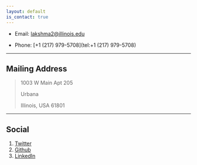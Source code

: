 ```yaml
---
layout: default
is_contact: true
---
```


* Email: [lakshma2@illinois.edu](mailto:lakshma2@illinois.edu)

* Phone: [+1 (217) 979-5708](tel:+1 (217) 979-5708)

---

## Mailing Address

> 1003 W Main Apt 205
>
> Urbana
>
> Illinois, USA 61801

---

## Social

1. [Twitter](www.twitter.com/robot_whisperer)
2. [Github](www.github.com/arunlakshmanan)
2. [LinkedIn](www.linkedin.com/in/lakshmananarun)
